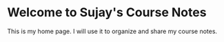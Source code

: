 # Welcome to Sujay's Course Notes

This is my home page. I will use it to organize and share my course notes.
